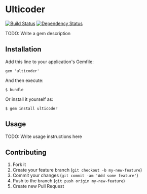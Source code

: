 # Ulticoder

[![Build Status](https://travis-ci.org/klangfeld/ulticoder.png?branch=master)](https://travis-ci.org/klangfeld/ulticoder)
[![Dependency Status](https://gemnasium.com/klangfeld/ulticoder.png)](https://gemnasium.com/klangfeld/ulticoder)

TODO: Write a gem description

## Installation

Add this line to your application's Gemfile:

    gem 'ulticoder'

And then execute:

    $ bundle

Or install it yourself as:

    $ gem install ulticoder

## Usage

TODO: Write usage instructions here

## Contributing

1. Fork it
2. Create your feature branch (`git checkout -b my-new-feature`)
3. Commit your changes (`git commit -am 'Add some feature'`)
4. Push to the branch (`git push origin my-new-feature`)
5. Create new Pull Request
